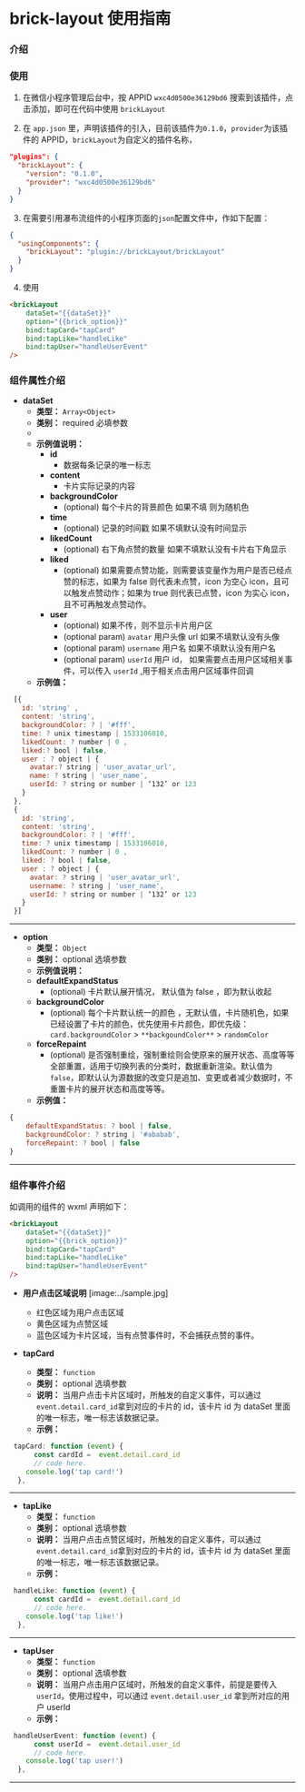 # brick-layout 使用指南
### 介绍
### 使用
1. 在微信小程序管理后台中，按 APPID `wxc4d0500e36129bd6` 搜索到该插件，点击添加，即可在代码中使用 `brickLayout`

2. 在 `app.json` 里，声明该插件的引入，目前该插件为`0.1.0`，`provider`为该插件的 APPID，`brickLayout`为自定义的插件名称，
```json
"plugins": {
  "brickLayout": {
    "version": "0.1.0",
    "provider": "wxc4d0500e36129bd6"
  }
}
```

3. 在需要引用瀑布流组件的小程序页面的`json`配置文件中，作如下配置：
```json
{
  "usingComponents": {
    "brickLayout": "plugin://brickLayout/brickLayout"
  }
}
```

4. 使用
```html
<brickLayout 
	dataSet="{{dataSet}}"  
	option="{{brick_option}}" 
	bind:tapCard="tapCard" 
	bind:tapLike="handleLike" 
	bind:tapUser="handleUserEvent"
/>
```

### 组件属性介绍
* **dataSet**
	* **类型：**  `Array<Object>`
	* **类别：** required 必填参数
	*
	* **示例值说明：**
		* **id**  
			*  数据每条记录的唯一标志
		* **content**  
			* 卡片实际记录的内容
		* **backgroundColor** 
			*  (optional) 每个卡片的背景颜色 如果不填 则为随机色
		* **time** 
			* (optional) 记录的时间戳 如果不填默认没有时间显示
		* **likedCount** 
			* (optional) 右下角点赞的数量 如果不填默认没有卡片右下角显示
		* **liked** 
			* (optional) 如果需要点赞功能，则需要该变量作为用户是否已经点赞的标志，如果为 false 则代表未点赞，icon 为空心 icon，且可以触发点赞动作；如果为 true 则代表已点赞，icon 为实心 icon，且不可再触发点赞动作。
		* **user** 
			* (optional) 如果不传，则不显示卡片用户区
			* (optional param) `avatar`  用户头像 url 如果不填默认没有头像
			* (optional param) `username`   用户名 如果不填默认没有用户名
			* (optional param) `userId` 用户 id， 如果需要点击用户区域相关事件，可以传入 `userId` ,用于相关点击用户区域事件回调
	* **示例值：**

```js
 [{
   id: 'string' ,
   content: 'string',
   backgroundColor: ? | '#fff',
   time: ? unix timestamp | 1533106010,
   likedCount: ? number | 0 ,
   liked:? bool | false,
   user : ? object | {
     avatar:? string | 'user_avatar_url',
     name: ? string | 'user_name',
     userId: ? string or number | ‘132’ or 123
   }
 },
 {
   id: 'string',
   content: 'string',
   backgroundColor: ? | '#fff',
   time: ? unix timestamp | 1533106010,
   likedCount: ? number | 0 ,
   liked: ? bool | false,
   user : ? object | {
     avatar: ? string | 'user_avatar_url',
     username: ? string | 'user_name',
     userId: ? string or number | ‘132’ or 123
   }
 }]
```
---
* **option**
	* **类型：** `Object`
	* **类别：** optional 选填参数
	* **示例值说明：**
	* **defaultExpandStatus**
		* (optional) 卡片默认展开情况， 默认值为 false ，即为默认收起
	* **backgroundColor**
		* (optional) 每个卡片默认统一的颜色 ，无默认值，卡片随机色，如果已经设置了卡片的颜色，优先使用卡片颜色，即优先级：`card.backgroundColor` > `**backgoundColor**` > `randomColor`
	* **forceRepaint**
		* (optional) 是否强制重绘，强制重绘则会使原来的展开状态、高度等等全部重置，适用于切换列表的分类时，数据重新渲染。默认值为 `false`，即默认认为源数据的改变只是追加、变更或者减少数据时，不重置卡片的展开状态和高度等等。
	*  **示例值：**
```js
{
 	defaultExpandStatus: ? bool | false,
 	backgroundColor: ? string | '#ababab',
 	forceRepaint: ? bool | false
}
```
---
### 组件事件介绍
如调用的组件的 wxml 声明如下：
```html
<brickLayout 
	dataSet="{{dataSet}}"  
	option="{{brick_option}}" 
	bind:tapCard="tapCard" 
	bind:tapLike="handleLike" 
	bind:tapUser="handleUserEvent"
/>
```

* **用户点击区域说明**
[image:../sample.jpg]

	* 红色区域为用户点击区域
	* 黄色区域为点赞区域
	* 蓝色区域为卡片区域，当有点赞事件时，不会捕获点赞的事件。

* **tapCard**
	* **类型：** `function`
	* **类别：** optional 选填参数
	* **说明：** 当用户点击卡片区域时，所触发的自定义事件，可以通过 `event.detail.card_id`拿到对应的卡片的 id，该卡片 id 为 dataSet 里面的唯一标志，唯一标志该数据记录。
	* **示例：**
```js
 tapCard: function (event) {
	  const cardId =  event.detail.card_id
	  // code here.
    console.log('tap card!')
  },
```

---
* **tapLike**
	* **类型：** `function`
	* **类别：** optional 选填参数
	* **说明：** 当用户点击点赞区域时，所触发的自定义事件，可以通过 `event.detail.card_id`拿到对应的卡片的 id，该卡片 id 为 dataSet 里面的唯一标志，唯一标志该数据记录。
	* **示例：**
```js
 handleLike: function (event) {
	  const cardId =  event.detail.card_id
	  // code here.
    console.log('tap like!')
  },
```

---
* **tapUser**
	* **类型：** `function`
	* **类别：** optional 选填参数
	* **说明：** 当用户点击用户区域时，所触发的自定义事件，前提是要传入 `userId`，使用过程中，可以通过 `event.detail.user_id` 拿到所对应的用户 userId
	* **示例：**
```js
 handleUserEvent: function (event) {
	  const userId =  event.detail.user_id
	  // code here.
    console.log('tap user!')
  },
```

---
